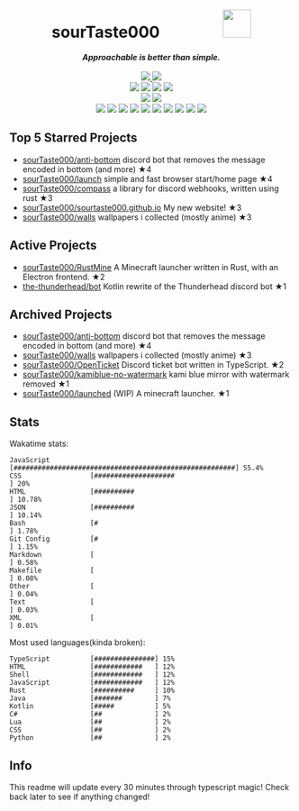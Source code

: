 <!-- deno-fmt-ignore-file -->
<h1 align="center">sourTaste000&emsp;&emsp;&emsp;&emsp;<img src="https://avatars.githubusercontent.com/u/47074495" width="50px"></h1>
<div align="center">
  <b><i>Approachable is better than simple.</i></b>
  <br />
  <br />
  <a href="https://heartbeat.sourtaste000.dev">
    <img src="https://img.shields.io/badge/dynamic/json?color=ffb4ed&label=Last%20seen&query=last_beat_formatted&suffix=%20ago&url=https%3A%2F%2Fheartbeat.sourtaste000.dev%2Fapi%2Fstats" />
  </a>
  <img src="https://img.shields.io/badge/Discord-sourTaste000%232391-e9d3d0?labelColor=4c566a&logo=Discord" />
  <br />
  <img src="https://img.shields.io/badge/-Vim-%23f4d3d5?logo=Vim&labelColor=4c566a" />
  <img src="https://img.shields.io/badge/-CLion-%23ffbeef?logo=CLion&labelColor=4c566a" />
  <img src="https://img.shields.io/badge/-IntellJ IDEA-%23ffc9e5?logo=IntelliJIDEA&labelColor=4c566a" />
  <img src="https://img.shields.io/badge/-Visual Studio Code-%23ffd3da?logo=VisualStudioCode&labelColor=4c566a" />
  <br />
  <img src="https://img.shields.io/badge/-macOS-%23ffaaea?logo=macOS&labelColor=4c566a" />
  <img src="https://img.shields.io/badge/-Linux-%23f69ee1?logo=Linux&labelColor=4c566a" />
  <br />
<img src="https://img.shields.io/badge/-TypeScript-fec89a" />
<img src="https://img.shields.io/badge/-HTML-ffd7ba" />
<img src="https://img.shields.io/badge/-Rust-fec5bb" />
<img src="https://img.shields.io/badge/-other-fcd5ce" />
<img src="https://img.shields.io/badge/-Shell-fae1dd" />
<img src="https://img.shields.io/badge/-JavaScript-ffe5d9" />
<img src="https://img.shields.io/badge/-Java-d8e2dc" />
<img src="https://img.shields.io/badge/-Kotlin-f8edeb" />
<img src="https://img.shields.io/badge/-Swift-e8e8e4" />
<img src="https://img.shields.io/badge/-CSS-ece4db" />
  <br />
</div>

## Top 5 Starred Projects

- [sourTaste000/anti-bottom](https://github.com/sourTaste000/anti-bottom) discord bot that removes the message encoded in bottom (and more) ★4
- [sourTaste000/launch](https://github.com/sourTaste000/launch) simple and fast browser start/home page ★4
- [sourTaste000/compass](https://github.com/sourTaste000/compass) a library for discord webhooks, written using rust ★3
- [sourTaste000/sourtaste000.github.io](https://github.com/sourTaste000/sourtaste000.github.io) My new website! ★3
- [sourTaste000/walls](https://github.com/sourTaste000/walls) wallpapers i collected (mostly anime) ★3

## Active Projects

- [sourTaste000/RustMine](https://github.com/sourTaste000/RustMine) A Minecraft launcher written in Rust, with an Electron frontend. ★2
- [the-thunderhead/bot](https://github.com/the-thunderhead/bot) Kotlin rewrite of the Thunderhead discord bot ★1

## Archived Projects

- [sourTaste000/anti-bottom](https://github.com/sourTaste000/anti-bottom) discord bot that removes the message encoded in bottom (and more) ★4
- [sourTaste000/walls](https://github.com/sourTaste000/walls) wallpapers i collected (mostly anime) ★3
- [sourTaste000/OpenTicket](https://github.com/sourTaste000/OpenTicket) Discord ticket bot written in TypeScript. ★2
- [sourTaste000/kamiblue-no-watermark](https://github.com/sourTaste000/kamiblue-no-watermark) kami blue mirror with watermark removed ★1
- [sourTaste000/launched](https://github.com/sourTaste000/launched) (WIP) A minecraft launcher. ★1

## Stats

Wakatime stats:
```
JavaScript          [#######################################################] 55.4%
CSS                 [####################                                   ] 20%
HTML                [##########                                            ] 10.78%
JSON                [##########                                            ] 10.14%
Bash                [#                                                     ] 1.78%
Git Config          [#                                                     ] 1.15%
Markdown            [                                                      ] 0.58%
Makefile            [                                                      ] 0.08%
Other               [                                                      ] 0.04%
Text                [                                                      ] 0.03%
XML                 [                                                      ] 0.01%
```

Most used languages(kinda broken):
```
TypeScript          [###############] 15%
HTML                [############   ] 12%
Shell               [############   ] 12%
JavaScript          [############   ] 12%
Rust                [##########     ] 10%
Java                [#######        ] 7%
Kotlin              [#####          ] 5%
C#                  [##             ] 2%
Lua                 [##             ] 2%
CSS                 [##             ] 2%
Python              [##             ] 2%
```

## Info

This readme will update every 30 minutes through typescript magic! Check back later to see if anything changed!

